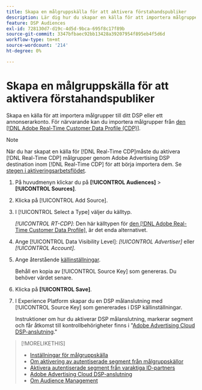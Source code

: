 ```yaml
---
title: Skapa en målgruppskälla för att aktivera förstahandspubliker
description: Lär dig hur du skapar en källa för att importera målgrupper till ditt konto eller till ett annonserarkonto.
feature: DSP Audiences
exl-id: 728130d7-d19c-4d5d-9bca-695f8c17f89b
source-git-commit: 3347bfbaec92bb13428a39207954f895eb4f5d6d
workflow-type: tm+mt
source-wordcount: '214'
ht-degree: 0%

---
```


# Skapa en målgruppskälla för att aktivera förstahandspubliker

<!-- Will this remain for admin users/Adobe Account Team users only? -->

Skapa en källa för att importera målgrupper till ditt DSP eller ett annonserarkonto. För närvarande kan du importera målgrupper från [den [!DNL Adobe Real-Time Customer Data Profile (CDP)]](https://experienceleague.adobe.com/docs/experience-platform/rtcdp/overview.html).

>[!NOTE]
>
>När du har skapat en källa för [!DNL Real-Time CDP]måste du aktivera [!DNL Real-Time CDP] målgrupper genom Adobe Advertising DSP destination inom [!DNL Real-Time CDP] för att börja importera dem. Se [stegen i aktiveringsarbetsflödet](source-about.md#workflow-sources).

1. På huvudmenyn klickar du på **[!UICONTROL Audiences]** > **[!UICONTROL Sources]**.

1. Klicka på [!UICONTROL Add Source].

1. I [!UICONTROL Select a Type] väljer du källtyp.

   *[!UICONTROL RT-CDP]*: Den här källtypen för [den [!DNL Adobe Real-Time Customer Data Profile]](source-about.md), är det enda alternativet.

1. Ange [!UICONTROL Data Visibility Level]: *[!UICONTROL Advertiser]* eller *[!UICONTROL Account]*.

1. Ange återstående [källinställningar](source-settings.md).

   Behåll en kopia av [!UICONTROL Source Key] som genereras. Du behöver värdet senare.

1. Klicka på **[!UICONTROL Save]**.

1. I Experience Platform skapar du en DSP målanslutning med [!UICONTROL Source Key] som genererades i DSP källinställningar.

   Instruktioner om hur du aktiverar DSP målanslutning, markerar segment och får åtkomst till kontrollbehörigheter finns i &quot;[Adobe Advertising Cloud DSP-anslutning](https://experienceleague.adobe.com/docs/experience-platform/destinations/catalog/advertising/adobe-advertising-cloud-connection.html).&quot;

>[!MORELIKETHIS]
>
>* [Inställningar för målgruppskälla](source-settings.md)
>* [Om aktivering av autentiserade segment från målgruppskällor](source-about.md)
>* [Aktivera autentiserade segment från varaktiga ID-partners](source-durable-id.md)<!-- title?-->
>* [Adobe Advertising Cloud DSP-anslutning](https://experienceleague.adobe.com/docs/experience-platform/destinations/catalog/advertising/adobe-advertising-cloud-connection.html)
>* [Om Audience Management](/help/dsp/audiences/audience-about.md)

